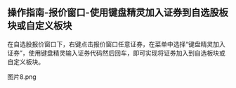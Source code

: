 ## 操作指南-报价窗口-使用键盘精灵加入证券到自选股板块或自定义板块

在自选股报价窗口下，右键点击报价窗口任意证券，在菜单中选择“键盘精灵加入证券”，使用键盘精灵输入证券代码然后回车，即可实现将证券加入到自选板块或自定义板块。


图片8.png